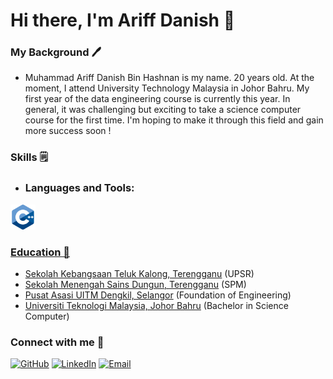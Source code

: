 # Hi there, I'm Ariff Danish 👋

### My Background 🖊️
- Muhammad Ariff Danish Bin Hashnan is my name. 20 years old. At the moment, I attend University Technology Malaysia in Johor Bahru. My first year of the data engineering course is currently this year. In general, it was challenging but exciting to take a science computer course for the first time. I'm hoping to make it through this field and gain more success soon ! 



### Skills 🗒️
- <h3 align="left">Languages and Tools:</h3>
 <img src="https://raw.githubusercontent.com/devicons/devicon/master/icons/cplusplus/cplusplus-original.svg" alt="cplusplus" width="40" height="40"/> </a> <a href="https://www.w3schools.com/css/" target="_blank" rel="noreferrer"> 

  
  
### Education 🏫
- [Sekolah Kebangsaan Teluk Kalong, Terengganu](https://ms.wikipedia.org/wiki/Sekolah_Kebangsaan_Telok_Kalong) (UPSR) 
- [Sekolah Menengah Sains Dungun, Terengganu](https://ms.wikipedia.org/wiki/Sekolah_Menengah_Sains_Dungun) (SPM)
- [Pusat Asasi UITM Dengkil, Selangor](https://asasi.uitm.edu.my/) (Foundation of Engineering)
-  [Universiti Teknologi Malaysia, Johor Bahru](https://www.utm.my) (Bachelor in Science Computer)


  
### Connect with me 🙌

<p align="left">
    <a href="https://github.com/drshahizan" target="_blank"><img alt="GitHub" src="https://img.shields.io/badge/-@drshahizan-181717?style=flat-square&logo=GitHub&logoColor=white"></a>
    <a href="https://www.linkedin.com/in/drshahizan" target="_blank"><img alt="LinkedIn" src="https://img.shields.io/badge/-drshahizan-blue?style=flat-square&logo=Linkedin&logoColor=white&link=https://www.linkedin.com/in/drshahizan/"></a>
    <a href="mailto:muhammadariffdanish@graduate.utm.my" target="_blank"><img alt="Email" src="https://img.shields.io/badge/-muhammadariffdanish@graduate.utm.my-c14438?style=flat-square&logo=Gmail&logoColor=white&link=mailto:muhammadariffdanish@graduate.utm.my.com"></a>
